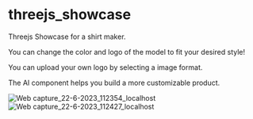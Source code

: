 # threejs_showcase
Threejs Showcase for a shirt maker. 

You can change the color and logo of the model to fit your desired style!

You can upload your own logo by selecting a image format.

The AI component helps you build a more customizable product.


![Web capture_22-6-2023_112354_localhost](https://github.com/Jesusm1229/threejs_showcase/assets/48733708/1c36cc55-bd18-48a4-89ea-42f56ea6f0b6)
![Web capture_22-6-2023_112427_localhost](https://github.com/Jesusm1229/threejs_showcase/assets/48733708/306995e2-1333-4511-80cc-b830ec1a1b44)
